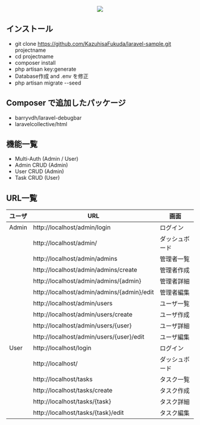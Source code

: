 <p align="center"><img src="https://laravel.com/assets/img/components/logo-laravel.svg"></p>

## インストール

* git clone https://github.com/KazuhisaFukuda/laravel-sample.git projectname
* cd projectname
* composer install
* php artisan key:generate
* Database作成 and .env を修正
* php artisan migrate --seed

## Composer で追加したパッケージ

* barryvdh/laravel-debugbar
* laravelcollective/html

## 機能一覧

* Multi-Auth (Admin / User)
* Admin CRUD (Admin)
* User CRUD (Admin)
* Task CRUD (User)

## URL一覧

| ユーザ | URL | 画面 |
| ---- | ---- | ---- |
| Admin | http://localhost/admin/login | ログイン |
|  | http://localhost/admin/ | ダッシュボード | 
|  | http://localhost/admin/admins | 管理者一覧 |
|  | http://localhost/admin/admins/create | 管理者作成 |
|  | http://localhost/admin/admins/{admin} | 管理者詳細 |
|  | http://localhost/admin/admins/{admin}/edit | 管理者編集 |
|  | http://localhost/admin/users | ユーザ一覧 |
|  | http://localhost/admin/users/create | ユーザ作成 |
|  | http://localhost/admin/users/{user} | ユーザ詳細 |
|  | http://localhost/admin/users/{user}/edit | ユーザ編集 |
| User | http://localhost/login | ログイン |
|  | http://localhost/ | ダッシュボード |
|  | http://localhost/tasks | タスク一覧 |
|  | http://localhost/tasks/create | タスク作成 |
|  | http://localhost/tasks/{task} | タスク詳細 |
|  | http://localhost/tasks/{task}/edit | タスク編集 |
